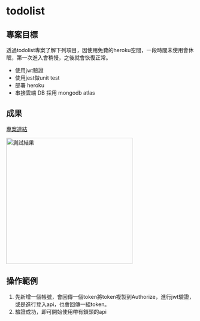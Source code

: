 # todolist

## 專案目標
透過todolist專案了解下列項目，因使用免費的heroku空間，一段時間未使用會休眠，第一次進入會稍慢，之後就會恢復正常。
- 使用jwt驗證
- 使用jest做unit test
- 部署 heroku
- 串接雲端 DB 採用 mongodb atlas

## 成果

[專案連結](https://billhuang-task-manager.herokuapp.com/api-docs)

<img width="337" alt="測試結果" src="https://user-images.githubusercontent.com/19286751/121813983-3b340d00-cca1-11eb-812d-55d1cf850ec9.png">

## 操作範例

1. 先新增一個帳號，會回傳一個token將token複製到Authorize，進行jwt驗證，或是進行登入api，也會回傳一組token。
2. 驗證成功，即可開始使用帶有鎖頭的api
